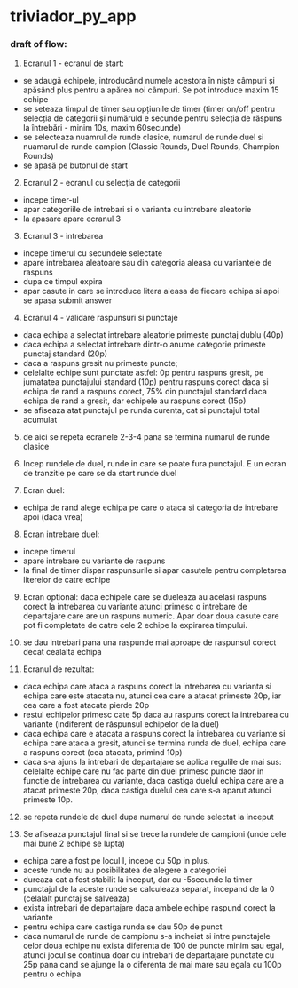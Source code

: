 # triviador_py_app

### draft of flow:

1. Ecranul 1 - ecranul de start:
- se adaugă echipele, introducând numele acestora în niște câmpuri și apăsând plus pentru a apărea noi câmpuri. Se pot introduce maxim 15 echipe
- se seteaza timpul de timer sau opțiunile de timer (timer on/off pentru selecția de categorii și număruld e secunde pentru selecția de răspuns la întrebări - minim 10s, maxim 60secunde)
- se selecteaza nuamrul de runde clasice, numarul de runde duel si nuamarul de runde campion (Classic Rounds, Duel Rounds, Champion Rounds)
- se apasă pe butonul de start

2. Ecranul 2 - ecranul cu selecția de categorii
- incepe timer-ul
- apar categoriile de intrebari si o varianta cu intrebare aleatorie
- la apasare apare ecranul 3

3. Ecranul 3 - intrebarea
- incepe timerul cu secundele selectate
- apare intrebarea aleatoare sau din categoria aleasa cu variantele de raspuns
- dupa ce timpul expira 
- apar casute in care se introduce litera aleasa de fiecare echipa si apoi se apasa submit answer

4. Ecranul 4 - validare raspunsuri si punctaje
- daca echipa a selectat intrebare aleatorie primeste punctaj dublu (40p)
- daca echipa a selectat intrebare dintr-o anume categorie primeste punctaj standard (20p)
- daca a raspuns gresit nu primeste puncte;
- celelalte echipe sunt punctate astfel: 0p pentru raspuns gresit, pe jumatatea punctajului standard (10p) pentru raspuns corect daca si echipa de rand a raspuns corect, 75% din punctajul standard daca echipa de rand a gresit, dar echipele au raspuns corect (15p)
- se afiseaza atat punctajul pe runda curenta, cat si punctajul total acumulat

5. de aici se repeta ecranele 2-3-4 pana se termina numarul de runde clasice

6. Incep rundele de duel, runde in care se poate fura punctajul. E un ecran de tranzitie pe care se da start runde duel

7. Ecran duel:
- echipa de rand alege echipa pe care o ataca si categoria de intrebare apoi (daca vrea)

8. Ecran intrebare duel:
- incepe timerul
- apare intrebare cu variante de raspuns
- la final de timer dispar raspunsurile si apar casutele pentru completarea literelor de catre echipe

9. Ecran optional: daca echipele care se dueleaza au acelasi raspuns corect la intrebarea cu variante atunci primesc o intrebare de departajare care are un raspuns numeric. Apar doar doua casute care pot fi completate de catre cele 2 echipe la expirarea timpului.

10. se dau intrebari pana una raspunde mai aproape de raspunsul corect decat cealalta echipa

11. Ecranul de rezultat:
- daca echipa care ataca a raspuns corect la intrebarea cu varianta si echipa care este atacata nu, atunci cea care a atacat primeste 20p, iar cea care a fost atacata pierde 20p
- restul echipelor primesc cate 5p daca au raspuns corect la intrebarea cu variante (indiferent de răspunsul echipelor de la duel)
- daca echipa care e atacata a raspuns corect la intrebarea cu variante si echipa care ataca a gresit, atunci se termina runda de duel, echipa care a raspuns corect (cea atacata, primind 10p)
- daca s-a ajuns la intrebari de departajare se aplica regulile de mai sus: celelalte echipe care nu fac parte din duel primesc puncte daor in functie de intrebarea cu variante, daca castiga duelul echipa care are a atacat primeste 20p, daca castiga duelul cea care s-a aparut atunci primeste 10p.

12. se repeta rundele de duel dupa numarul de runde selectat la inceput

13. Se afiseaza punctajul final si se trece la rundele de campioni (unde cele mai bune 2 echipe se lupta)
- echipa care a fost pe locul I, incepe cu 50p in plus.
- aceste runde nu au posibilitatea de alegere a categoriei
- dureaza cat a fost stabilit la inceput, dar cu -5secunde la timer
- punctajul de la aceste runde se calculeaza separat, incepand de la 0 (celalalt punctaj se salveaza)
- exista intrebari de departajare daca ambele echipe raspund corect la variante
- pentru echipa care castiga runda se dau 50p de punct
- daca numarul de runde de campionu s-a incheiat si intre punctajele celor doua echipe nu exista diferenta de 100 de puncte minim sau egal, atunci jocul se continua doar cu intrebari de departajare punctate cu 25p pana cand se ajunge la o diferenta de mai mare sau egala cu 100p pentru o echipa